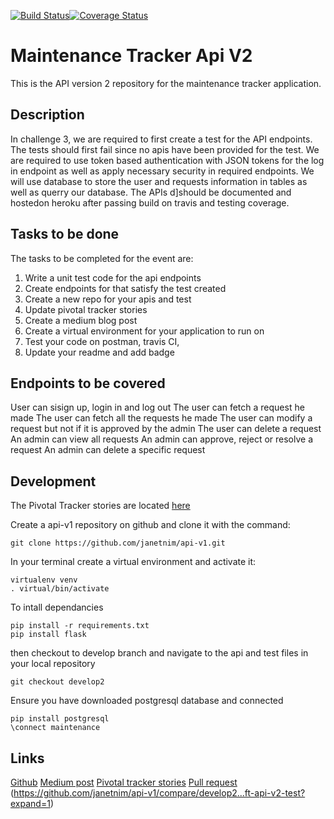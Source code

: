 [![Build Status](https://travis-ci.org/janetnim/api-v1.svg?branch=ft-api-v2-test)](https://travis-ci.org/janetnim/api-v1)[![Coverage Status](https://coveralls.io/repos/github/janetnim/api-v1/badge.svg?branch=ft-api-test)](https://coveralls.io/github/janetnim/api-v1?branch=ft-api-test) 
# Maintenance Tracker Api V2
This is the API version 2 repository for the maintenance tracker application.

## Description
In challenge 3, we are required to first create a test for the API endpoints. The tests should first fail since no apis have been provided for the test. We are required to use token based authentication with JSON tokens for the log in endpoint as well as apply necessary security in required endpoints. We will use database to store the user and requests information in tables as well as querry our database. The APIs d]should be documented and hostedon heroku after passing build on travis and testing coverage.

## Tasks to be done
The tasks to be completed for the event are: 
1. Write a unit test code for the api endpoints
2. Create endpoints for that satisfy the test created
3. Create a new repo for your apis and test
4. Update pivotal tracker stories
5. Create a medium blog post
6. Create a virtual environment for your application to run on
7. Test your code on postman, travis CI,
8. Update your readme and add badge

## Endpoints to be covered
User can sisign up, login in and log out
The user can fetch a request he made
The user can fetch all the requests he made
The user can modify a request but not if it is approved by the admin
The user can delete a request
An admin can view all requests
An admin can approve, reject or resolve a request
An admin can delete a specific request

## Development
The Pivotal Tracker stories are located [here](https://www.pivotaltracker.com/n/projects/2173438)

Create a api-v1 repository on github and clone it with the command:
```
git clone https://github.com/janetnim/api-v1.git
```

In your terminal create a virtual environment and activate it:
```
virtualenv venv
. virtual/bin/activate
```

To intall dependancies
```
pip install -r requirements.txt
pip install flask
```

then checkout to develop branch and navigate to the api and test files in your local repository
```
git checkout develop2
```

Ensure you have downloaded postgresql database and connected
```
pip install postgresql
\connect maintenance
```


## Links
[Github](https://github.com/janetnim/api-v1.git)
[Medium post](https://medium.com/@janetnim401/boot-camp-week-1-bf4f288da644)
[Pivotal tracker stories](https://www.pivotaltracker.com/n/projects/2173438)
[Pull request](https://github.com/janetnim/api-v1/pull/2)
(https://github.com/janetnim/api-v1/compare/develop2...ft-api-v2-test?expand=1)
